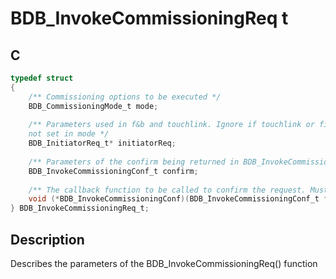 # BDB_InvokeCommissioningReq t

## C

```c
typedef struct
{
    /** Commissioning options to be executed */
    BDB_CommissioningMode_t mode;
    
    /** Parameters used in f&b and touchlink. Ignore if touchlink or finding and binding is
    not set in mode */
    BDB_InitiatorReq_t* initiatorReq;
    
    /** Parameters of the confirm being returned in BDB_InvokeCommissioningConf() */
    BDB_InvokeCommissioningConf_t confirm;
    
    /** The callback function to be called to confirm the request. Must not be set to NULL. */
    void (*BDB_InvokeCommissioningConf)(BDB_InvokeCommissioningConf_t *conf);
} BDB_InvokeCommissioningReq_t;

```
## Description

 Describes the parameters of the BDB_InvokeCommissioningReq() function